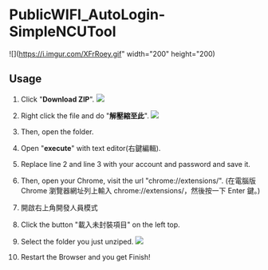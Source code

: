 # PublicWIFI_AutoLogin-SimpleNCUTool
![](https://i.imgur.com/XFrRoey.gif" width="200" height="200)
## Usage
1. Click "**Download ZIP**".
![](https://i.imgur.com/Qvzws9m.png)

2. Right click the file and do "**解壓縮至此**". ![](https://i.imgur.com/zsITqzT.png)
3. Then, open the folder.
4. Open "**execute**" with text editor(右鍵編輯).
5. Replace line 2 and line 3 with your account and password and save it.
3. Then, open your Chrome, visit the url "chrome://extensions/". (在電腦版 Chrome 瀏覽器網址列上輸入 chrome://extensions/，然後按一下 Enter 鍵。)
4. 開啟右上角開發人員模式
5. Click the button "載入未封裝項目" on the left top.
6. Select the folder you just unziped. ![](https://i.imgur.com/IhYT5Wa.png)
7. Restart the Browser and you get Finish!
